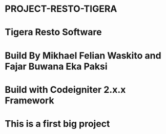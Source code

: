 # PROJECT-RESTO-TIGERA
# Tigera Resto Software
# Build By Mikhael Felian Waskito and Fajar Buwana Eka Paksi
# Build with Codeigniter 2.x.x Framework
# This is a first big project
